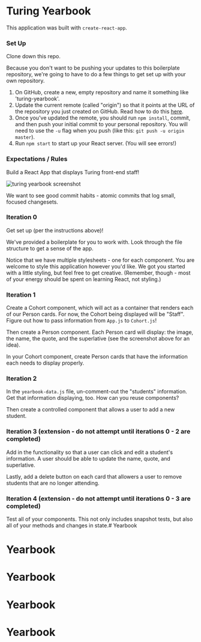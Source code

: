 # Turing Yearbook

This application was built with `create-react-app`.

### Set Up

Clone down this repo.

Because you don't want to be pushing your updates to this boilerplate repository, we're going to have to do a few things to get set up with your own repository.

1. On GitHub, create a new, empty repository and name it something like 'turing-yearbook'.
2. Update the current remote (called "origin") so that it points at the URL of the repository you just created on GitHub. Read how to do this [here](https://help.github.com/en/articles/changing-a-remotes-url).
3. Once you've updated the remote, you should run `npm install`, commit, and then push your initial commit to your personal repository. You will need to use the `-u` flag when you push (like this: `git push -u origin master`).
4. Run `npm start` to start up your React server. (You will see errors!)

### Expectations / Rules

Build a React App that displays Turing front-end staff!

![turing yearbook screenshot](https://raw.githubusercontent.com/turingschool-examples/yearbook/master/screenshot.png)

We want to see good commit habits - atomic commits that log small, focused changesets.


### Iteration 0

Get set up (per the instructions above)!

We've provided a boilerplate for you to work with. Look through the file structure to get a sense of the app.

Notice that we have multiple stylesheets - one for each component. You are welcome to style this application however you'd like. We got you started with a little styling, but feel free to get creative. (Remember, though - most of your energy should be spent on learning React, not styling.)

### Iteration 1

Create a Cohort component, which will act as a container that renders each of our Person cards. For now, the Cohort being displayed will be "Staff". Figure out how to pass information from `App.js` to `Cohort.js`!

Then create a Person component. Each Person card will display: the image, the name, the quote, and the superlative (see the screenshot above for an idea).

In your Cohort component, create Person cards that have the information each needs to display properly.

### Iteration 2

In the `yearbook-data.js` file, un-comment-out the "students" information. Get that information displaying, too. How can you reuse components?

Then create a controlled component that allows a user to add a new student.

### Iteration 3 (extension - do not attempt until iterations 0 - 2 are completed)

Add in the functionality so that a user can click and edit a student's information.  A user should be able to update the name, quote, and superlative.  

Lastly, add a delete button on each card that allowers a user to remove students that are no longer attending.

### Iteration 4 (extension - do not attempt until iterations 0 - 3 are completed)

Test all of your components.  This not only includes snapshot tests, but also all of your methods and changes in state.# Yearbook
# Yearbook
# Yearbook
# Yearbook
# Yearbook
